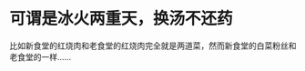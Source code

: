 <!-- TITLE: 桃园食堂 -->
<!-- SUBTITLE: Taoyuan Canteen -->

# 可谓是冰火两重天，换汤不还药
比如新食堂的红烧肉和老食堂的红烧肉完全就是两道菜，然而新食堂的白菜粉丝和老食堂的一样……